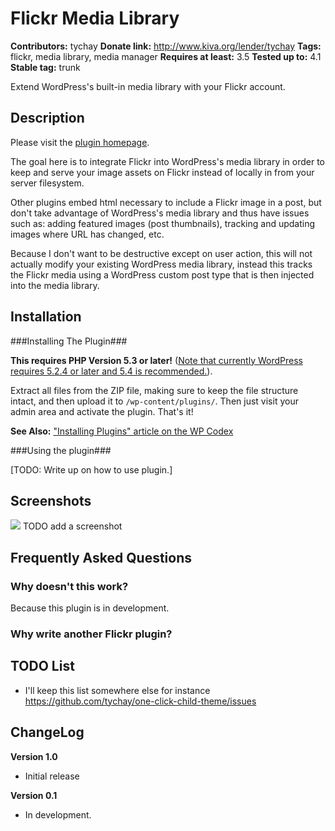 # Flickr Media Library #
**Contributors:** tychay
**Donate link:** http://www.kiva.org/lender/tychay
**Tags:** flickr, media library, media manager
**Requires at least:** 3.5
**Tested up to:** 4.1
**Stable tag:** trunk

Extend WordPress's built-in media library with your Flickr account.
 
## Description ##

Please visit the [plugin homepage](http://terrychay.com/wordpress-plugins/flickr-media-library).

The goal here is to integrate Flickr into WordPress's media library in order
to keep and serve your image assets on Flickr instead of locally in from your
server filesystem.

Other plugins embed html necessary to include a Flickr image in a post, but
don't take advantage of WordPress's media library and thus have issues such
as: adding featured images (post thumbnails), tracking and updating images
where URL has changed, etc.

Because I don't want to be destructive except on user action, this will not
actually modify your existing WordPress media library, instead this tracks
the Flickr media using a WordPress custom post type that is then injected
into the media library.

## Installation ##

###Installing The Plugin###

**This requires PHP Version 5.3 or later!**
([Note that currently WordPress requires 5.2.4 or later and 5.4 is recommended.](https://wordpress.org/about/requirements/)).

Extract all files from the ZIP file, making sure to keep the file structure
intact, and then upload it to `/wp-content/plugins/`. Then just visit your
admin area and activate the plugin. That's it!

**See Also:** ["Installing Plugins" article on the WP Codex](http://codex.wordpress.org/Managing_Plugins#Installing_Plugins)

###Using the plugin###

[TODO: Write up on how to use plugin.]

## Screenshots ##

![](screenshot-1.png)
TODO add a screenshot

## Frequently Asked Questions ##

### Why doesn't this work? ###

Because this plugin is in development.

### Why write another Flickr plugin? ###

## TODO List ##

- I'll keep this list somewhere else for instance https://github.com/tychay/one-click-child-theme/issues

## ChangeLog ##

**Version 1.0**

* Initial release

**Version 0.1**

* In development.
